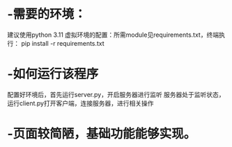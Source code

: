 # -需要的环境：
建议使用python 3.11
虚拟环境的配置：所需module见requirements.txt，终端执行：
		pip install -r requirements.txt
# -如何运行该程序
配置好环境后，首先运行server.py，开启服务器进行监听
服务器处于监听状态，运行client.py打开客户端，连接服务器，进行相关操作

# -页面较简陋，基础功能能够实现。
